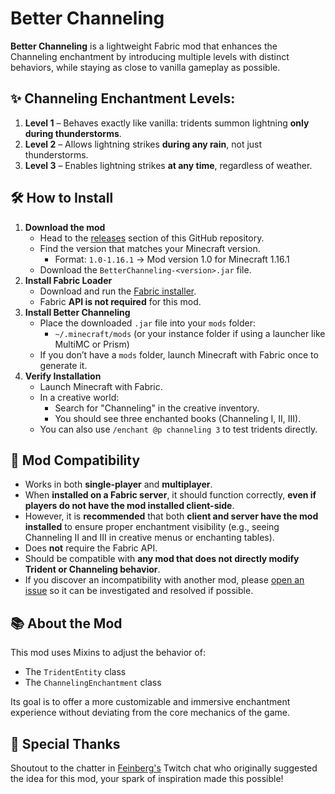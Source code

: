 # Better Channeling

**Better Channeling** is a lightweight Fabric mod that enhances the Channeling enchantment by introducing multiple levels with distinct behaviors, while staying as close to vanilla gameplay as possible.

## ✨ Channeling Enchantment Levels:

1. **Level 1** – Behaves exactly like vanilla: tridents summon lightning **only during thunderstorms**.
2. **Level 2** – Allows lightning strikes **during any rain**, not just thunderstorms.
3. **Level 3** – Enables lightning strikes **at any time**, regardless of weather.

## 🛠️ How to Install
1. **Download the mod**
    - Head to the [releases](https://github.com/MaxTKB/BetterChanneling/releases) section of this GitHub repository.
   - Find the version that matches your Minecraft version.
     - Format: `1.0-1.16.1` → Mod version 1.0 for Minecraft 1.16.1
   - Download the `BetterChanneling-<version>.jar` file.
2. **Install Fabric Loader**
    - Download and run the [Fabric installer](https://fabricmc.net/use/installer/).
    - Fabric **API is not required** for this mod.
3. **Install Better Channeling**
   - Place the downloaded `.jar` file into your `mods` folder:
     - `~/.minecraft/mods` (or your instance folder if using a launcher like MultiMC or Prism)
   - If you don’t have a `mods` folder, launch Minecraft with Fabric once to generate it.
4. **Verify Installation**
   - Launch Minecraft with Fabric.
   - In a creative world:
      - Search for "Channeling" in the creative inventory.
      - You should see three enchanted books (Channeling I, II, III).
   - You can also use `/enchant @p channeling 3` to test tridents directly.

## 🧪 Mod Compatibility

- Works in both **single-player** and **multiplayer**.
- When **installed on a Fabric server**, it should function correctly, **even if players do not have the mod installed client-side**.
- However, it is **recommended** that both **client and server have the mod installed** to ensure proper enchantment visibility (e.g., seeing Channeling II and III in creative menus or enchanting tables).
- Does **not** require the Fabric API.
- Should be compatible with **any mod that does not directly modify Trident or Channeling behavior**.
- If you discover an incompatibility with another mod, please [open an issue](https://github.com/MaxTKB/BetterChanneling/issues) so it can be investigated and resolved if possible.
## 📚 About the Mod

This mod uses Mixins to adjust the behavior of:
- The `TridentEntity` class
- The `ChannelingEnchantment` class

Its goal is to offer a more customizable and immersive enchantment experience without deviating from the core mechanics of the game.

## 🙌 Special Thanks
Shoutout to the chatter in [Feinberg's](https://www.twitch.tv/feinberg) Twitch chat who originally suggested the idea for this mod, your spark of inspiration made this possible!